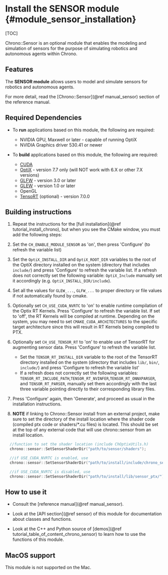 Install the SENSOR module   {#module_sensor_installation}
===============================

[TOC]

Chrono::Sensor is an optional module that enables the modeling and simulation of sensors for the purpose of simulating robotics and autonomous agents within Chrono.


## Features

The **SENSOR module** allows users to model and simulate sensors for robotics and autonomous agents.

For more detail, read the [Chrono::Sensor](@ref manual_sensor) section of the reference manual.


## Required Dependencies

- To **run** applications based on this module, the following are required:
  * NVIDIA GPU, Maxwell or later - capable of running OptiX
  * NVIDIA Graphics driver 530.41 or newer

- To **build** applications based on this module, the following are required:
  * [CUDA](https://developer.nvidia.com/cuda-downloads)
  * [OptiX](https://developer.nvidia.com/designworks/optix/download) - version 7.7 only (will NOT work with 6.X or other 7.X versions)
  * [GLFW](https://www.glfw.org/) - version 3.0 or later
  * [GLEW](http://glew.sourceforge.net/) - version 1.0 or later
  * OpenGL
  * [TensoRT](https://developer.nvidia.com/tensorrt) (optional) - version 7.0.0

## Building instructions

1. Repeat the instructions for the [full installation](@ref tutorial_install_chrono), but when you see the CMake window, you must add the following steps:

2. Set the `CH_ENABLE_MODULE_SENSOR` as 'on', then press 'Configure' (to refresh the variable list)

3. Set the `OptiX_INSTALL_DIR` and `OptiX_ROOT_DIR` variables to the root of the OptiX directory installed on the system (directory that includes `include/`) and press 'Configure' to refresh the variable list. If a refresh does not correctly set the following variable: `OptiX_Include` manually set it accordingly (e.g. `OptiX_INSTALL_DIR/include`).

5. Set all the values for `GLEW_...`, `GLFW_...` to proper directory or file values if not automatically found by cmake.

6. Optionally set `CH_USE_CUDA_NVRTC` to 'on' to enable runtime compilation of the Optix RT Kernels. Press 'Configure' to refresh the variable list. If set to 'off', the RT Kernels will be compiled at runtime. Depending on the system, you may need to set `CMAKE_CUDA_ARCHITECTURES` to the specific target architecture since this will result in RT Kernels being compiled to PTX.

7. Optionally set `CH_USE_TENSOR_RT` to 'on' to enable use of TensorRT for augmenting sensor data. Press 'Configure' to refresh the variable list.
    * Set the `TENSOR_RT_INSTALL_DIR` variable to the root of the TensorRT directory installed on the system (directory that includes `lib/`, `bin/`, `include/`) and press 'Configure to refresh the variable list'
    * If a refresh does not correctly set the following variables: `TENSOR_RT_INCLUDE_PATH`,`TENSOR_RT_NVINFER`,`TENSOR_RT_ONNXPARSER`, and `TENSOR_RT_PARSER`, manually set them accordingly with the last three variable pointing directly to their corresponding library files.

8. Press 'Configure' again, then 'Generate', and proceed as usual in the installation instructions.

9. **NOTE** if linking to Chrono::Sensor install from an external project, make sure to set the directory of the install location where the shader code (compiled ptx code or shaders/*.cu files) is located. This should be set at the top of any external code that will use chrono::sensor from an install location.
  ```cpp
    //function to set the shader location (include ChOptixUtils.h)
    chrono::sensor::SetSensorShaderDir("path/to/sensor/shaders");

    //if USE_CUDA_NVRTC is enabled, use
    chrono::sensor::SetSensorShaderDir("path/to/install/include/chrono_sensor/optix/shaders/");

    //if USE_CUDA_NVRTC is disabled, use
    chrono::sensor::SetSensorShaderDir("path/to/install/lib/sensor_ptx/");
  ```
## How to use it

- Consult the [reference manual](@ref manual_sensor).

- Look at the [API section](@ref sensor) of this module for documentation about classes and functions.

- Look at the C++ and Python source of [demos](@ref tutorial_table_of_content_chrono_sensor) to learn how to use the functions of this module.

## MacOS support

This module is not supported on the Mac.
